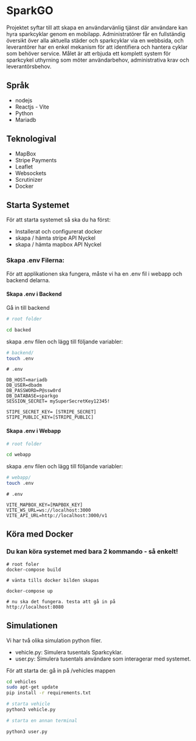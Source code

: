 # SparkGO
Projektet syftar till att skapa en användarvänlig tjänst där användare kan hyra sparkcyklar genom en mobilapp. Administratörer får en fullständig översikt över alla aktuella städer och sparkcyklar via en webbsida, och leverantörer har en enkel mekanism för att identifiera och hantera cyklar som behöver service. Målet är att erbjuda ett komplett system för sparkcykel uthyrning som möter användarbehov, administrativa krav och leverantörsbehov.

## Språk
- nodejs
- Reactjs - Vite
- Python
- Mariadb

## Teknologival
- MapBox
- Stripe Payments
- Leaflet
- Websockets
- Scrutinizer
- Docker


## Starta Systemet

För att starta systemet så ska du ha först:
- Installerat och configurerat docker
- skapa / hämta stripe API Nyckel
- skapa / hämta mapbox API Nyckel

### Skapa .env Filerna:
För att applikationen ska fungera, måste vi ha en .env fil i webapp och backend delarna.
#### Skapa .env i Backend
Gå in till backend
``` bash
# root folder

cd backed
```
skapa .env filen och lägg till följande variabler:
``` bash
# backend/
touch .env
```

``` env
# .env

DB_HOST=mariadb
DB_USER=dbadm
DB_PASSWORD=P@ssw0rd
DB_DATABASE=sparkgo
SESSION_SECRET= mySuperSecretKey12345!

STIPE_SECRET_KEY= [STRIPE_SECRET]
STIPE_PUBLIC_KEY=[STRIPE_PUBLIC]

```
#### Skapa .env i Webapp
``` bash
# root folder

cd webapp
```
skapa .env filen och lägg till följande variabler:
``` bash
# webapp/
touch .env
```

``` env
# .env

VITE_MAPBOX_KEY=[MAPBOX_KEY]
VITE_WS_URL=ws://localhost:3000
VITE_API_URL=http://localhost:3000/v1

```

## Köra med Docker
### Du kan köra systemet med bara 2 kommando - så enkelt!

```
# root foler
docker-compose build

# vänta tills docker bilden skapas

docker-compose up

# nu ska det fungera. testa att gå in på
http://localhost:8080
```

## Simulationen
Vi har två olika simulation python filer.
- vehicle.py: Simulera tusentals Sparkcyklar.
- user.py: Simulera tusentals användare som interagerar med systemet.

För att starta de: gå in på /vehicles mappen
``` bash
cd vehicles
sudo apt-get update
pip install -r requirements.txt

# starta vehicle
python3 vehicle.py

# starta en annan terminal

python3 user.py
```


